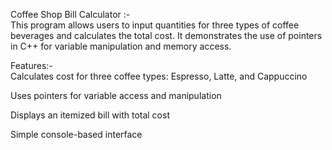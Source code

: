 Coffee Shop Bill Calculator :-
<br>
  This program allows users to input quantities for three types of coffee beverages and calculates the total cost. It demonstrates the use of pointers in C++ for variable manipulation and memory access.

Features:-
<br>
  Calculates cost for three coffee types: Espresso, Latte, and Cappuccino

  Uses pointers for variable access and manipulation

  Displays an itemized bill with total cost

  Simple console-based interface


